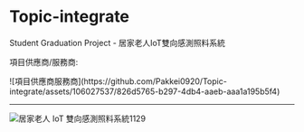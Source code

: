 # Topic-integrate
Student Graduation Project - 居家老人IoT雙向感測照料系統
<p>項目供應商/服務商:</p>
![項目供應商服務商](https://github.com/Pakkei0920/Topic-integrate/assets/106027537/826d5765-b297-4db4-aaeb-aaa1a195b5f4)

---

![居家老人 IoT 雙向感測照料系統1129](https://github.com/Pakkei0920/Topic-integrate/assets/106027537/02b2e62c-35da-40e0-95f3-3b529bff8cc2)
